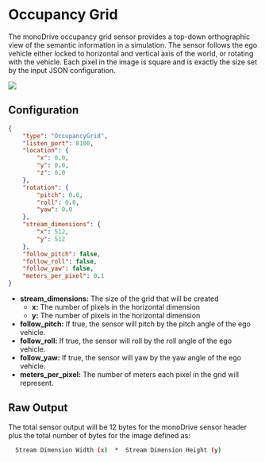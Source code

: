 # Occupancy Grid

The monoDrive occupancy grid sensor provides a top-down orthographic view
of the semantic information in a simulation. The sensor follows the ego vehicle either locked to horizontal and vertical axis of the world, or rotating with 
the vehicle. Each pixel in the image is square and is exactly the size set
by the input JSON configuration. 

<div class="img_container">
    <img class='lg_img' src="../img/occupancy_grid.png"/>
</div>


## Configuration

``` json
{
	"type": "OccupancyGrid",
	"listen_port": 8100,
	"location": {
		"x": 0.0,
		"y": 0.0,
		"z": 0.0
	},
	"rotation": {
		"pitch": 0.0,
		"roll": 0.0,
		"yaw": 0.0
	},
	"stream_dimensions": {
		"x": 512,
        "y": 512
	},
	"follow_pitch": false,
	"follow_roll": false,
	"follow_yaw": false,
	"meters_per_pixel": 0.1
}
```

- **stream_dimensions:** The size of the grid that will be created
    - **x:** The number of pixels in the horizontal dimension
    - **y:** The number of pixels in the horizontal dimension
- **follow_pitch:** If true, the sensor will pitch by the pitch angle of the ego vehicle.
- **follow_roll:** If true, the sensor will roll by the roll angle of the ego vehicle.
- **follow_yaw:** If true, the sensor will yaw by the yaw angle of the ego vehicle.
- **meters_per_pixel:** The number of meters each pixel in the grid will represent.

## Raw Output

The total sensor output will be 12 bytes for the monoDrive sensor header plus the total number of bytes for the image defined as:

```bash
  Stream Dimension Width (x)  *  Stream Dimension Height (y)
```